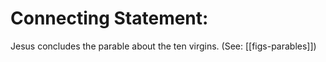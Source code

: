 # Connecting Statement:

Jesus concludes the parable about the ten virgins. (See: [[figs-parables]])